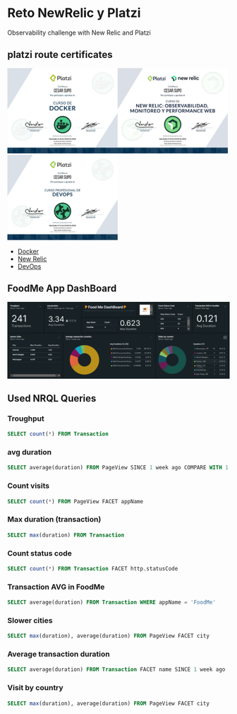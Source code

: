 # Reto NewRelic y Platzi
Observability challenge with New Relic and Platzi

## platzi route certificates

<img src="src/diploma-docker.jpg" alt="drawing" width="250"/><img src="src/diploma-new-relic.jpg" alt="drawing" width="250"/><img src="src/diploma-devops.jpg" alt="drawing" width="250"/>

* [Docker](https://platzi.com/p/cesarmsq/curso/2066-docker/diploma/detalle/)
* [New Relic](https://platzi.com/p/cesarmsq/curso/3215-new-relic/diploma/detalle/)
* [DevOps](https://platzi.com/p/cesarmsq/curso/1431-devops/diploma/detalle/)


## FoodMe App DashBoard

![dashboard](src/dashboard.png)

## Used NRQL Queries

### Troughput
```sql
SELECT count(*) FROM Transaction
```

### avg duration
```sql
SELECT average(duration) FROM PageView SINCE 1 week ago COMPARE WITH 1 day ago
```

### Count visits
```sql
SELECT count(*) FROM PageView FACET appName 
```

### Max duration (transaction)
```sql
SELECT max(duration) FROM Transaction 
```

### Count status code
```sql
SELECT count(*) FROM Transaction FACET http.statusCode
```

### Transaction AVG in FoodMe
```sql
SELECT average(duration) FROM Transaction WHERE appName = 'FoodMe'
```

### Slower cities
```sql
SELECT max(duration), average(duration) FROM PageView FACET city
```

### Average transaction duration
```sql
SELECT average(duration) FROM Transaction FACET name SINCE 1 week ago
```

### Visit by country
```sql
SELECT max(duration), average(duration) FROM PageView FACET city
```